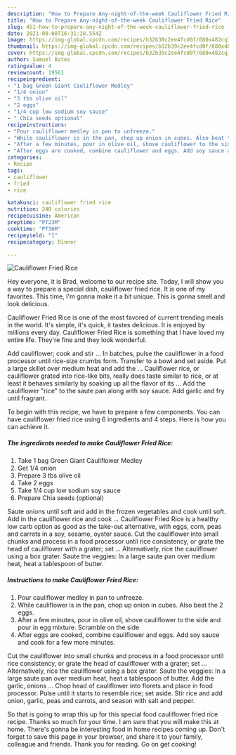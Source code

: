 ```yaml
---
description: "How to Prepare Any-night-of-the-week Cauliflower Fried Rice"
title: "How to Prepare Any-night-of-the-week Cauliflower Fried Rice"
slug: 451-how-to-prepare-any-night-of-the-week-cauliflower-fried-rice
date: 2021-08-08T16:31:28.554Z
image: https://img-global.cpcdn.com/recipes/b32b39c2ee4fcd0f/680x482cq70/cauliflower-fried-rice-recipe-main-photo.jpg
thumbnail: https://img-global.cpcdn.com/recipes/b32b39c2ee4fcd0f/680x482cq70/cauliflower-fried-rice-recipe-main-photo.jpg
cover: https://img-global.cpcdn.com/recipes/b32b39c2ee4fcd0f/680x482cq70/cauliflower-fried-rice-recipe-main-photo.jpg
author: Samuel Bates
ratingvalue: 4
reviewcount: 19561
recipeingredient:
- "1 bag Green Giant Cauliflower Medley"
- "1/4 onion"
- "3 tbs olive oil"
- "2 eggs"
- "1/4 cup low sodium soy sauce"
- " Chia seeds optional"
recipeinstructions:
- "Pour cauliflower medley in pan to unfreeze."
- "While cauliflower is in the pan, chop up onion in cubes. Also beat the 2 eggs."
- "After a few minutes, pour in olive oil, shove cauliflower to the side and pour in egg mixture. Scramble on the side"
- "After eggs are cooked, combine cauliflower and eggs. Add soy sauce and cook for a few more minutes."
categories:
- Recipe
tags:
- cauliflower
- fried
- rice

katakunci: cauliflower fried rice 
nutrition: 240 calories
recipecuisine: American
preptime: "PT23M"
cooktime: "PT36M"
recipeyield: "1"
recipecategory: Dinner

---
```



![Cauliflower Fried Rice](https://img-global.cpcdn.com/recipes/b32b39c2ee4fcd0f/680x482cq70/cauliflower-fried-rice-recipe-main-photo.jpg)

Hey everyone, it is Brad, welcome to our recipe site. Today, I will show you a way to prepare a special dish, cauliflower fried rice. It is one of my favorites. This time, I'm gonna make it a bit unique. This is gonna smell and look delicious.

Cauliflower Fried Rice is one of the most favored of current trending meals in the world. It's simple, it's quick, it tastes delicious. It is enjoyed by millions every day. Cauliflower Fried Rice is something that I have loved my entire life. They're fine and they look wonderful.

Add cauliflower; cook and stir … In batches, pulse the cauliflower in a food processor until rice-size crumbs form. Transfer to a bowl and set aside. Put a large skillet over medium heat and add the … Cauliflower rice, or cauliflower grated into rice-like bits, really does taste similar to rice, or at least it behaves similarly by soaking up all the flavor of its … Add the cauliflower &#34;rice&#34; to the saute pan along with soy sauce. Add garlic and fry until fragrant.


To begin with this recipe, we have to prepare a few components. You can have cauliflower fried rice using 6 ingredients and 4 steps. Here is how you can achieve it.

<!--inarticleads1-->

##### The ingredients needed to make Cauliflower Fried Rice:

1. Take 1 bag Green Giant Cauliflower Medley
1. Get 1/4 onion
1. Prepare 3 tbs olive oil
1. Take 2 eggs
1. Take 1/4 cup low sodium soy sauce
1. Prepare  Chia seeds (optional)


Saute onions until soft and add in the frozen vegetables and cook until soft. Add in the cauliflower rice and cook … Cauliflower Fried Rice is a healthy low carb option as good as the take-out alternative, with eggs, corn, peas and carrots in a soy, sesame, oyster sauce. Cut the cauliflower into small chunks and process in a food processor until rice consistency, or grate the head of cauliflower with a grater; set … Alternatively, rice the cauliflower using a box grater. Saute the veggies: In a large saute pan over medium heat, heat a tablespoon of butter. 

<!--inarticleads2-->

##### Instructions to make Cauliflower Fried Rice:

1. Pour cauliflower medley in pan to unfreeze.
1. While cauliflower is in the pan, chop up onion in cubes. Also beat the 2 eggs.
1. After a few minutes, pour in olive oil, shove cauliflower to the side and pour in egg mixture. Scramble on the side
1. After eggs are cooked, combine cauliflower and eggs. Add soy sauce and cook for a few more minutes.


Cut the cauliflower into small chunks and process in a food processor until rice consistency, or grate the head of cauliflower with a grater; set … Alternatively, rice the cauliflower using a box grater. Saute the veggies: In a large saute pan over medium heat, heat a tablespoon of butter. Add the garlic, onions … Chop head of cauliflower into florets and place in food processor. Pulse until it starts to resemble rice; set aside. Stir rice and add onion, garlic, peas and carrots, and season with salt and pepper. 

So that is going to wrap this up for this special food cauliflower fried rice recipe. Thanks so much for your time. I am sure that you will make this at home. There's gonna be interesting food in home recipes coming up. Don't forget to save this page in your browser, and share it to your family, colleague and friends. Thank you for reading. Go on get cooking!
